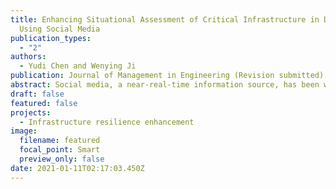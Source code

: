 ```yaml
---
title: Enhancing Situational Assessment of Critical Infrastructure in Disasters
  Using Social Media
publication_types:
  - "2"
authors:
  - Yudi Chen and Wenying Ji
publication: Journal of Management in Engineering (Revision submitted)
abstract: Social media, a near-real-time information source, has been widely used to provide timely infrastructure-related insights following disasters. However, most previous social media-based studies have been solely focused on assessing infrastructure damage, which leads to a partial situational assessment lacking the other main types of infrastructure conditions, i.e., functioning, and restoration. To bridge this research gap, the present study aims to examine the use of social media for systematically sensing infrastructure conditions following disasters. An efficient topic modeling-based approach is proposed to (1) model infrastructure condition-related topics through incorporating domain knowledge into the Correlation Explanation and (2) achieve situational assessment through revealing the spatiotemporal patterns of topic engagement levels for the functioning, damage, and restoration conditions. To demonstrate the feasibility and applicability of the proposed approach, electricity infrastructure conditions in Florida following Hurricane Irma are studied. In addition to situational assessment, the proposed approach is capable of investigating the interactions between humans and infrastructure conditions, which benefits the understanding of human behavior during disasters.
draft: false
featured: false
projects:
  - Infrastructure resilience enhancement
image:
  filename: featured
  focal_point: Smart
  preview_only: false
date: 2021-01-11T02:17:03.450Z
---
```

